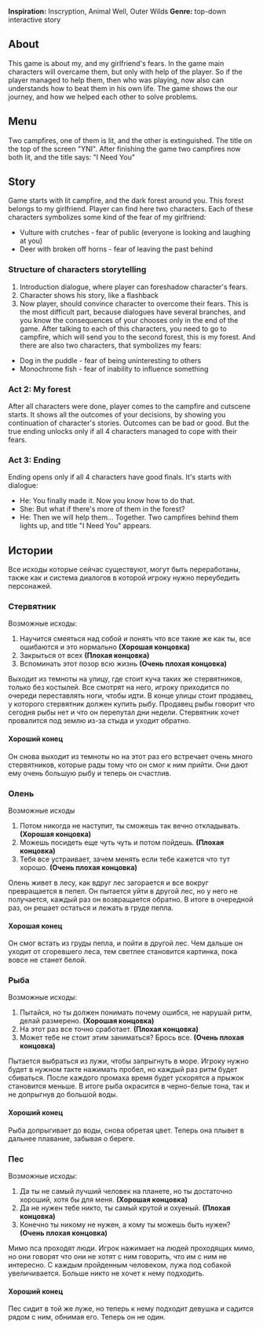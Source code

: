 **Inspiration:** Inscryption, Animal Well, Outer Wilds
**Genre:** top-down interactive story
## About
This game is about my, and my girlfriend's fears. In the game main characters will overcame them, but only with help of the player. So if the player managed to help them, then who was playing, now also can understands how to beat them in his own life. The game shows the our journey, and how we helped each other to solve problems.
## Menu
Two campfires, one of them is lit, and the other is extinguished. The title on the top of the screen "YNI". After finishing the game two campfires now both lit, and the title says: "I Need You"
## Story
Game starts with lit campfire, and the dark forest around you. This forest belongs to my girlfriend. Player can find here two characters. Each of these characters symbolizes some kind of the fear of my girlfriend:
- Vulture with crutches - fear of public (everyone is looking and laughing at you)
- Deer with broken off horns - fear of leaving the past behind
### Structure of characters storytelling
1. Introduction dialogue, where player can foreshadow character's fears.
2. Character shows his story, like a flashback
3. Now player, should convince character to overcome their fears. This is the most difficult part, because dialogues have several branches, and you know the consequences of your chooses only in the end of the game.
After talking to each of this characters, you need to go to campfire, which will send you to the second forest, this is my forest. And there are also two characters, that symbolizes my fears:
- Dog in the puddle - fear of being uninteresting to others
- Monochrome fish - fear of inability to influence something
### Act 2: My forest
After all characters were done, player comes to the campfire and cutscene starts. It shows all the outcomes of your decisions, by showing you continuation of character's stories. Outcomes can be bad or good. But the true ending unlocks only if all 4 characters managed to cope with their fears.
### Act 3: Ending
Ending opens only if all 4 characters have good finals. It's starts with dialogue:
- He: You finally made it. Now you know how to do that.
- She: But what if there's more of them in the forest?
- He: Then we will help them... Together.
Two campfires behind them lights up, and title "I Need You" appears.  
## Истории
Все исходы которые сейчас существуют, могут быть переработаны, также как и система диалогов в которой игроку нужно переубедить персонажей.
### Стервятник
Возможные исходы:
1. Научится смеяться над собой и понять что все такие же как ты, все ошибаются и это нормально **(Хорошая концовка)**
2. Закрыться от всех **(Плохая концовка)**
3. Вспоминать этот позор всю жизнь **(Очень плохая концовка)**

Выходит из темноты на улицу, где стоит куча таких же стервятников, только без костылей. Все смотрят на него, игроку приходится по очереди переставлять ноги, чтобы идти. В конце улицы стоит продавец, у которого стервятник должен купить рыбу. Продавец рыбы говорит что сегодня рыбы нет и что он перепутал дни недели. Стервятник хочет провалится под землю из-за стыда и уходит обратно.
#### Хороший конец
Он снова выходит из темноты но на этот раз его встречает очень много стервятников, которые рады тому что он смог к ним прийти. Они дают ему очень большую рыбу и теперь он счастлив.
### Олень
Возможные исходы
1. Потом никогда не наступит, ты сможешь так вечно откладывать. **(Хорошая концовка)**
2. Можешь посидеть еще чуть чуть и потом пойдешь. **(Плохая концовка)**
3. Тебя все устраивает, зачем менять если тебе кажется что тут хорошо. **(Очень плохая концовка)**

Олень живет в лесу, как вдруг лес загорается и все вокруг превращается в пепел. Он пытается уйти в другой лес, но у него не получается, каждый раз он возвращается обратно. В итоге в очередной раз, он решает остаться и лежать в груде пепла.
#### Хорошая конец
Он смог встать из груды пепла, и пойти в другой лес. Чем дальше он уходит от сгоревшего леса, тем светлее становится картинка, пока вовсе не станет белой.
### Рыба
Возможные исходы:
1. Пытайся, но ты должен понимать почему ошибся, не нарушай ритм, делай размерено. **(Хорошая концовка)**
2. На этот раз все точно сработает. **(Плохая концовка)** 
3. Может тебе не стоит этим заниматься? Брось все. **(Очень плохая концовка)**

Пытается выбраться из лужи, чтобы запрыгнуть в море. Игроку нужно будет в нужном такте нажимать пробел, но каждый раз ритм будет сбиваться. После каждого промаха время будет ускорятся а прыжок становится меньше. В итоге рыба окрасится в черно-белые тона, так и не допрыгнув до большой воды.
#### Хороший конец
Рыба допрыгивает до воды, снова обретая цвет. Теперь она плывет в дальнее плавание, забывая о береге.
### Пес
Возможные исходы:
1. Да ты не самый лучший человек на планете, но ты достаточно хороший, хотя бы для меня. **(Хорошая концовка)**
2. Да не нужен тебе никто, ты самый крутой и охуеный. **(Плохая концовка)** 
3. Конечно ты никому не нужен, а кому ты можешь быть нужен? **(Очень плохая концовка)**

Мимо пса проходят люди. Игрок нажимает на людей проходящих мимо, но они говорят что они не хотят с ним говорить, что им с ним не интересно. С каждым пройденным человеком, лужа под собакой увеличивается. Больше никто не хочет к нему подходить.
#### Хороший конец
Пес сидит в той же луже, но теперь к нему подходит девушка и садится рядом с ним, обнимая его. Теперь он не один.
